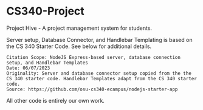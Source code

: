 # CS340-Project

Project Hive - A project management system for students.

Server setup, Database Connector, and Handlebar Templating is based on the CS 340 Starter Code. See below for additional details.

    Citation Scope: NodeJS Express-based server, database connection setup, and Handlebar Templates
    Date: 06/07/2023
    Originality: Server and database connector setup copied from the the CS 340 starter code. Handlebar Templates adapt from the CS 340 starter code.
    Source: https://github.com/osu-cs340-ecampus/nodejs-starter-app

All other code is entirely our own work.